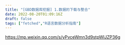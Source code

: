 ```yaml
---
title: "[GBD数据库挖掘] 1.数据的下载与整合"
date: 2022-08-20T01:09:16Z
draft: false
tags: ["fetched","R语言数据分析指南"]
---
```


https://mp.weixin.qq.com/s/yPvceWmn3d9stpWlJZP36g

